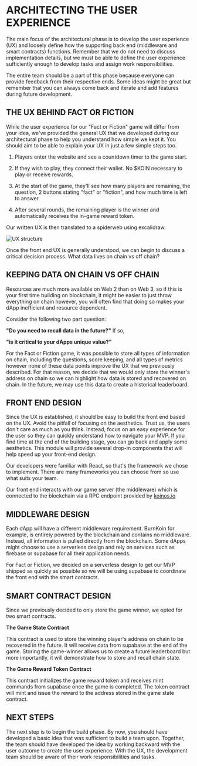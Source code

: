 # ARCHITECTING THE USER EXPERIENCE

The main focus of the architectural phase is to develop the user experience (UX) and loosely define how the supporting back end (middleware and smart contracts) functions. Remember that we do not need to discuss implementation details, but we must be able to define the user experience sufficiently enough to develop tasks and assign work responsibilities.

The entire team should be a part of this phase because everyone can provide feedback from their respective ends. Some ideas might be great but remember that you can always come back and iterate and add features during future development.

## THE UX BEHIND FACT OR FICTION

While the user experience for our "Fact or Fiction" game will differ from your idea, we've provided the general UX that we developed during our architectural phase to help you understand how simple we kept it. You should aim to be able to explain your UX in just a few simple steps too.

1. Players enter the website and see a countdown timer to the game start.

2. If they wish to play, they connect their wallet. No $KOIN necessary to play or receive rewards.

3. At the start of the game, they'll see how many players are remaining, the question, 2 buttons stating "fact" or "fiction", and how much time is left to answer.

4. After several rounds, the remaining player is the winner and automatically receives the in-game reward token.

Our written UX is then translated to a spiderweb using excalidraw.

![UX structure](/M8/images/web.png  "UX structure")

Once the front end UX is generally understood, we can begin to discuss a critical decision process. What data lives on chain vs off chain?

## KEEPING DATA ON CHAIN VS OFF CHAIN

Resources are much more available on Web 2 than on Web 3, so if this is your first time building on blockchain, it might be easier to just throw everything on chain however, you will often find that doing so makes your dApp inefficient and resource dependent.

Consider the following two part question:

__"Do you need to recall data in the future?"__ If so,

__"is it critical to your dApps unique value?"__


For the Fact or Fiction game, it was possible to store all types of information on chain, including the questions, score keeping, and all types of metrics however none of these data points improve the UX that we previously described. For that reason, we decide that we would only store the winner's address on chain so we can highlight how data is stored and recovered on chain. In the future, we may use this data to create a historical leaderboard.

  

## FRONT END DESIGN

Since the UX is established, it should be easy to build the front end based on the UX. Avoid the pitfall of focusing on the aesthetics. Trust us, the users don't care as much as you think. Instead, focus on an easy experience for the user so they can quickly understand how to navigate your MVP. If you find time at the end of the building stage, you can go back and apply some aesthetics. This module will provide several drop-in components that will help speed up your front-end design.

Our developers were familiar with React, so that's the framework we chose to implement. There are many frameworks you can choose from so use what suits your team.

Our front end interacts with our game server (the middleware) which is connected to the blockchain via a RPC endpoint provided by [koinos.io](https://api.koinos.io)

## MIDDLEWARE DESIGN

Each dApp will have a different middleware requirement. BurnKoin for example, is entirely powered by the blockchain and contains no middleware. Instead, all information is pulled directly from the blockchain. Some dApps might choose to use a serverless design and rely on services such as firebase or supabase for all their application needs.
  
For Fact or Fiction, we decided on a serverless design to get our MVP shipped as quickly as possible so we will be using supabase to coordinate the front end with the smart contracts.
  
## SMART CONTRACT DESIGN

Since we previously decided to only store the game winner, we opted for two smart contracts.

__The Game State Contract__

This contract is used to store the winning player's address on chain to be recovered in the future. It will receive data from supabase at the end of the game. Storing the game-winner allows us to create a future leaderboard but more importantly, it will demonstrate how to store and recall chain state.

__The Game Reward Token Contract__

This contract initializes the game reward token and receives mint commands from supabase once the game is completed. The token contract will mint and issue the reward to the address stored in the game state contract.

## NEXT STEPS

The next step is to begin the build phase. By now, you should have developed a basic idea that was sufficient to build a team upon. Together, the team should have developed the idea by working backward with the user outcome to create the user experience. With the UX, the development team should be aware of their work responsibilities and tasks.